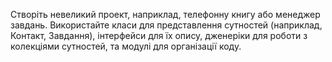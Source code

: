 Створіть невеликий проект, наприклад, телефонну книгу або менеджер завдань. Використайте класи для представлення сутностей (наприклад, Контакт, Завдання), інтерфейси для їх опису, дженеріки для роботи з колекціями сутностей, та модулі для організації коду.